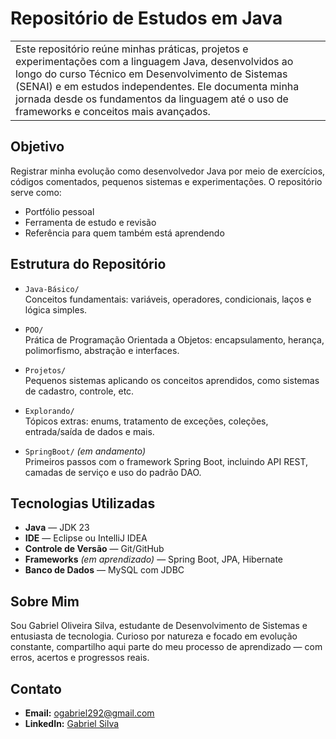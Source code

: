 
# Repositório de Estudos em Java
<table>
  <tr>
    <td>
Este repositório reúne minhas práticas, projetos e experimentações com a linguagem Java, desenvolvidos ao longo do curso Técnico em Desenvolvimento de Sistemas (SENAI) e em estudos independentes. Ele documenta minha jornada desde os fundamentos da linguagem até o uso de frameworks e conceitos mais avançados. <br>
    </td>
  </tr>
</table>

## Objetivo

Registrar minha evolução como desenvolvedor Java por meio de exercícios, códigos comentados, pequenos sistemas e experimentações. O repositório serve como:

- Portfólio pessoal  
- Ferramenta de estudo e revisão  
- Referência para quem também está aprendendo  

## Estrutura do Repositório

- `Java-Básico/`  
  Conceitos fundamentais: variáveis, operadores, condicionais, laços e lógica simples.

- `POO/`  
  Prática de Programação Orientada a Objetos: encapsulamento, herança, polimorfismo, abstração e interfaces.

- `Projetos/`  
  Pequenos sistemas aplicando os conceitos aprendidos, como sistemas de cadastro, controle, etc.

- `Explorando/`  
  Tópicos extras: enums, tratamento de exceções, coleções, entrada/saída de dados e mais.

- `SpringBoot/` *(em andamento)*  
  Primeiros passos com o framework Spring Boot, incluindo API REST, camadas de serviço e uso do padrão DAO.

## Tecnologias Utilizadas

- **Java** — JDK 23  
- **IDE** — Eclipse ou IntelliJ IDEA  
- **Controle de Versão** — Git/GitHub  
- **Frameworks** *(em aprendizado)* — Spring Boot, JPA, Hibernate  
- **Banco de Dados** — MySQL com JDBC

## Sobre Mim

Sou Gabriel Oliveira Silva, estudante de Desenvolvimento de Sistemas e entusiasta de tecnologia. Curioso por natureza e focado em evolução constante, compartilho aqui parte do meu processo de aprendizado — com erros, acertos e progressos reais.

## Contato

- **Email:** ogabriel292@gmail.com  
- **LinkedIn:** [Gabriel Silva](https://linkedin.com/in/gabriel-silva-b39901185)
